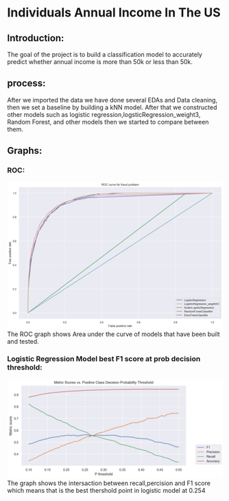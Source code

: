 # Individuals Annual Income In The US
## Introduction: 
The goal of the project is to build a classification model to accurately predict whether annual income is more than 50k or less than 50k. 
## process: 
After we imported the data we have done several EDAs and Data cleaning, then we set a baseline by building a kNN model. After that we constructed other models such as logistic regression,logsticRegression_weight3, Random Forest, and other models then we started to compare between them. 

## Graphs:
### ROC:
![](Images/ROC.png)
The ROC graph shows Area under the curve of models that have been built and tested.
### Logistic Regression Model best F1 score at prob decision threshold:
![](Images/THr.png)
The graph shows the intersaction between recall,percision and F1 score which means that is the best thershold point in logistic model at 0.254
